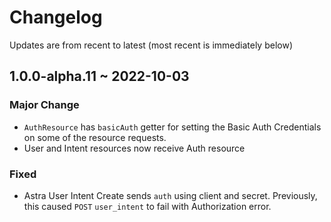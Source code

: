 # Changelog

Updates are from recent to latest (most recent is immediately below) 

## 1.0.0-alpha.11 ~ 2022-10-03

### Major Change
- `AuthResource` has `basicAuth` getter for setting the Basic Auth Credentials on some of the resource requests.
- User and Intent resources now receive Auth resource

### Fixed
- Astra User Intent Create sends `auth` using client and secret. Previously, this caused `POST` `user_intent` to fail with Authorization error. 
